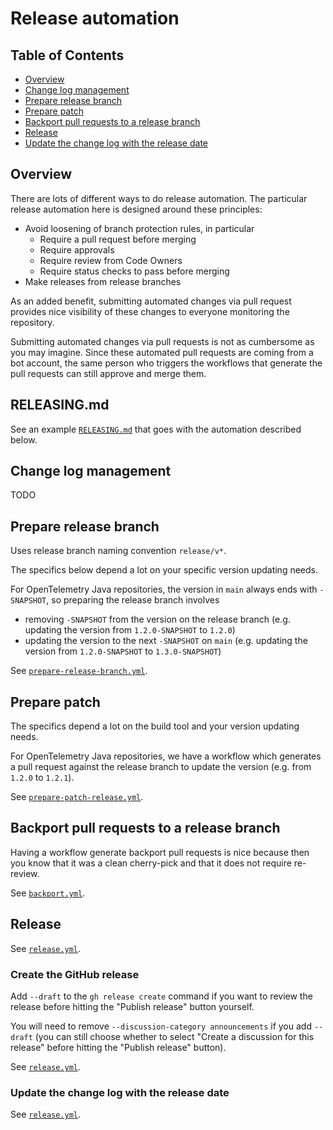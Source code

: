 # Release automation

## Table of Contents

- [Overview](#overview)
- [Change log management](#change-log-management)
- [Prepare release branch](#prepare-release-branch)
- [Prepare patch](#prepare-patch)
- [Backport pull requests to a release branch](#backport-pull-requests-to-a-release-branch)
- [Release](#release)
- [Update the change log with the release date](#update-the-change-log-with-the-release-date)

## Overview

There are lots of different ways to do release automation. The particular release automation here is
designed around these principles:

* Avoid loosening of branch protection rules, in particular
  * Require a pull request before merging
  * Require approvals
  * Require review from Code Owners
  * Require status checks to pass before merging
* Make releases from release branches

As an added benefit, submitting automated changes via pull request provides nice visibility of these
changes to everyone monitoring the repository.

Submitting automated changes via pull requests is not as cumbersome as you may imagine. Since these
automated pull requests are coming from a bot account, the same person who triggers the workflows
that generate the pull requests can still approve and merge them.

## RELEASING.md

See an example [`RELEASING.md`](../RELEASING.md) that goes with the automation described below.

## Change log management

TODO

## Prepare release branch

Uses release branch naming convention `release/v*`.

The specifics below depend a lot on your specific version updating needs.

For OpenTelemetry Java repositories, the version in `main` always ends with `-SNAPSHOT`,
so preparing the release branch involves

* removing `-SNAPSHOT` from the version on the release branch
  (e.g. updating the version from `1.2.0-SNAPSHOT` to `1.2.0`)
* updating the version to the next `-SNAPSHOT` on `main`
  (e.g. updating the version from `1.2.0-SNAPSHOT` to `1.3.0-SNAPSHOT`)

See [`prepare-release-branch.yml`](../.github/workflows/prepare-release-branch.yml).

## Prepare patch

The specifics depend a lot on the build tool and your version updating needs.

For OpenTelemetry Java repositories, we have a workflow which generates a pull request
against the release branch to update the version (e.g. from `1.2.0` to `1.2.1`).

See [`prepare-patch-release.yml`](../.github/workflows/prepare-patch-release.yml).

## Backport pull requests to a release branch

Having a workflow generate backport pull requests is nice because then you know that it was a clean
cherry-pick and that it does not require re-review.

See [`backport.yml`](../.github/workflows/backport.yml).

## Release

See [`release.yml`](../.github/workflows/release.yml).

### Create the GitHub release

Add `--draft` to the `gh release create` command if you want to review the release before hitting
the "Publish release" button yourself.

You will need to remove `--discussion-category announcements` if you add `--draft`
(you can still choose whether to select "Create a discussion for this release" before
hitting the "Publish release" button).

See [`release.yml`](../.github/workflows/release.yml).

### Update the change log with the release date

See [`release.yml`](../.github/workflows/release.yml).
